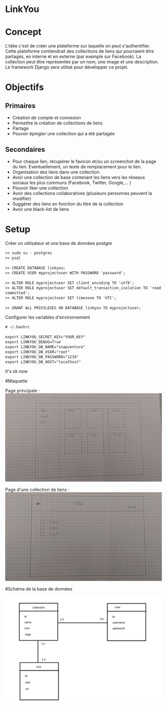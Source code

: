 # LinkYou

# Concept

L'idée c'est de créer une plateforme sur laquelle on peut s'authentifier. Cette plateforme contiendrait des collections de liens qui
pourraient être partagés, en interne et en externe (par exemple sur Facebook). La collection peut être représentée par un nom, une image
et une description.
Le framework Django sera utilisé pour développer ce projet.

# Objectifs

## Primaires

* Création de compte et connexion
* Permettre la création de collections de liens
* Partage
* Pouvoir épingler une collection qui a été partagée

## Secondaires

* Pour chaque lien, récupérer le favicon et/ou un screenchot de la page du lien. Eventuellement, un texte de remplacement pour le lien.
* Organisation des liens dans une collection.
* Avoir une collection de base contenant les liens vers les réseaux sociaux les plus communs (Facebook, Twitter, Google,... )
* Pouvoir liker une collection
* Avoir des collections collaboratives (plusieurs personnes peuvent la modifier)
* Suggérer des liens en fonction du titre de la collection
* Avoir une black-list de liens


# Setup

Créer un utilisateur et une base de données postgre

```
>> sudo su - postgres
>> psql

>> CREATE DATABASE linkyou;
>> CREATE USER myprojectuser WITH PASSWORD 'password';

>> ALTER ROLE myprojectuser SET client_encoding TO 'utf8';
>> ALTER ROLE myprojectuser SET default_transaction_isolation TO 'read committed';
>> ALTER ROLE myprojectuser SET timezone TO 'UTC';

>> GRANT ALL PRIVILEGES ON DATABASE linkyou TO myprojectuser;
```

Configurer les variables d'environnement

```
# ~/.bashrc

export LINKYOU_SECRET_KEY="YOUR_KEY"
export LINKYOU_DEBUG=True
export LINKYOU_DB_NAME="snapventure"
export LINKYOU_DB_USER="root"
export LINKYOU_DB_PASSWORD="1234"
export LINKYOU_DB_HOST="localhost"

```

It's ok now

#Maquette

Page principale :
![](https://github.com/HE-Arc/LinkYou/blob/master/docs/2017-02-20%2013.06.56.jpg)

Page d'une collection de liens :
![](https://github.com/HE-Arc/LinkYou/blob/master/docs/2017-02-20%2013.06.43.jpg)

#Schéma de la base de données

![](https://github.com/HE-Arc/LinkYou/blob/master/docs/BDD_Linkyou.png)
